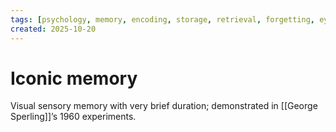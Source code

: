```yaml
---
tags: [psychology, memory, encoding, storage, retrieval, forgetting, eyewitness, amnesia, alzheimers, cte]
created: 2025-10-20
---
```

# Iconic memory

Visual sensory memory with very brief duration; demonstrated in [[George Sperling]]’s 1960 experiments.
